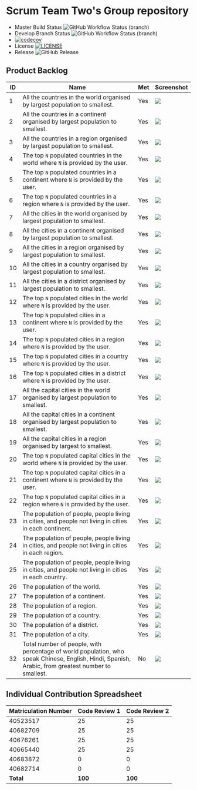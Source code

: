

# Scrum Team Two's Group repository

* Master Build Status ![GitHub Workflow Status (branch)](https://img.shields.io/github/actions/workflow/status/vintagefuture/sem-scrum-team-2/main.yml?branch=master)
* Develop Branch Status ![GitHub Workflow Status (branch)](https://img.shields.io/github/actions/workflow/status/vintagefuture/sem-scrum-team-2/main.yml?branch=develop)
* [![codecov](https://codecov.io/gh/vintagefuture/sem-scrum-team-2/graph/badge.svg?token=13QK5D8I17)](https://codecov.io/gh/vintagefuture/sem-scrum-team-2)
* License [![LICENSE](https://img.shields.io/github/license/vintagefuture/sem-scrum-team-2.svg?style=flat-square)](https://github.com/vintagefuture/sem-scrum-team-2/blob/master/LICENSE)
* Release ![GitHub Release](https://img.shields.io/github/v/release/vintagefuture/sem-scrum-team-2)


## Product Backlog

| ID | Name                                                                                                                                               | Met | Screenshot                                  |
|----|----------------------------------------------------------------------------------------------------------------------------------------------------|-----|---------------------------------------------|
| 1  | All the countries in the world organised by largest population to smallest.                                                                        | Yes | ![](images/countriesInWorld.jpg)            |
| 2  | All the countries in a continent organised by largest population to smallest.                                                                      | Yes | ![](images/countriesInContinent.jpg)        |
| 3  | All the countries in a region organised by largest population to smallest.                                                                         | Yes | ![](images/countriesInRegion.jpg)           |
| 4  | The top `N` populated countries in the world where `N` is provided by the user.                                                                    | Yes | ![](images/topCountriesInWorld.jpg)         |
| 5  | The top `N` populated countries in a continent where `N` is provided by the user.                                                                  | Yes | ![](images/topCountriesInContinent.jpg)     |
| 6  | The top `N` populated countries in a region where `N` is provided by the user.                                                                     | Yes | ![](images/topCountriesInRegion.jpg)        |
| 7  | All the cities in the world organised by largest population to smallest.                                                                           | Yes | ![](images/citiesInWorld.jpg)               |
| 8  | All the cities in a continent organised by largest population to smallest.                                                                         | Yes | ![](images/citiesInContinent.jpg)           |
| 9  | All the cities in a region organised by largest population to smallest.                                                                            | Yes | ![](images/citiesInRegion.jpg)              |
| 10 | All the cities in a country organised by largest population to smallest.                                                                           | Yes | ![](images/citiesInCountry.jpg)             |
| 11 | All the cities in a district organised by largest population to smallest.                                                                          | Yes | ![](images/citiesInDistrict.jpg)            |
| 12 | The top `N` populated cities in the world where `N` is provided by the user.                                                                       | Yes | ![](images/topPopulatedCitiesWorld.png)     |
| 13 | The top `N` populated cities in a continent where `N` is provided by the user.                                                                     | Yes | ![](images/topPopulatedCitiesContinent.png) |
| 14 | The top `N` populated cities in a region where `N` is provided by the user.                                                                        | Yes | ![](images/topPopulatedCitiesRegion.png)    |
| 15 | The top `N` populated cities in a country where `N` is provided by the user.                                                                       | Yes | ![](images/topPopulatedCitiesCountry.png)   |
| 16 | The top `N` populated cities in a district where `N` is provided by the user.                                                                      | Yes | ![](images/topPopulatedCitiesDistrict.png)  |
| 17 | All the capital cities in the world organised by largest population to smallest.                                                                   | Yes | ![](images/capitalCitiesInWorld.jpg)        |
| 18 | All the capital cities in a continent organised by largest population to smallest.                                                                 | Yes | ![](images/capitalCitiesInContinent.jpg)    |
| 19 | All the capital cities in a region organised by largest to smallest.                                                                               | Yes | ![](images/capitalCitiesInRegion.jpg)       |
| 20 | The top `N` populated capital cities in the world where `N` is provided by the user.                                                               | Yes | ![](images/topCapitalCitiesInWorld.jpg)     |
| 21 | The top `N` populated capital cities in a continent where `N` is provided by the user.                                                             | Yes | ![](images/topCapitalCitiesInContinent.jpg) |
| 22 | The top `N` populated capital cities in a region where `N` is provided by the user.                                                                | Yes | ![](images/topCapitalCitiesInRegion.jpg)    |
| 23 | The population of people, people living in cities, and people not living in cities in each continent.                                              | Yes | ![](images/citiesVsNoncitiesContinent.jpg)  |
| 24 | The population of people, people living in cities, and people not living in cities in each region.                                                 | Yes | ![](images/citiesVsNoncitiesRegion.jpg)     |
| 25 | The population of people, people living in cities, and people not living in cities in each country.                                                | Yes | ![](images/citiesVsNoncitiesCountry.jpg)    |
| 26 | The population of the world.                                                                                                                       | Yes | ![](images/worldPopulation.jpg)             |
| 27 | The population of a continent.                                                                                                                     | Yes | ![](images/continentPopulation.jpg)         |
| 28 | The population of a region.                                                                                                                        | Yes | ![](images/regionPopulation.jpg)            |
| 29 | The population of a country.                                                                                                                       | Yes | ![](images/countryPopulation.jpg)           |
| 30 | The population of a district.                                                                                                                      | Yes | ![](images/districtPopulation.jpg)          |
| 31 | The population of a city.                                                                                                                          | Yes | ![](images/cityPopulation.jpg)              |
| 32 | Total number of people, with percentage of world population, who speak Chinese, English, Hindi, Spanish, Arabic, from greatest number to smallest. | No  | ![](images/)                                |

## Individual Contribution Spreadsheet

| Matriculation Number | Code Review 1 | Code Review 2 |
| ---- | ------------- | ------------- |
| 40523517 | 25          | 25          |
| 40682709 | 25          | 25          |
| 40676261 | 25          | 25         |
| 40665440 | 25          | 25           |
| 40683872 | 0 | 0 |
| 40682714 | 0 | 0 |
| **Total** | **100** | **100** |
